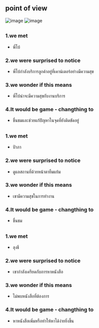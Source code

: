 ## point of view
![image](https://raw.githubusercontent.com/devjinx/INT100_G2_10_BEN10/4d18a129d25e548fe4163604b21b4dcca5518dae/Define/image-test/14.png)
![image](https://raw.githubusercontent.com/devjinx/INT100_G2_10_BEN10/4d18a129d25e548fe4163604b21b4dcca5518dae/Define/image-test/15.png)
##
### 1.we met
* พี่โบ้
### 2.we were surprised to notice
* พี่โบ้กำลังบริการลูกค้าอยู่ที่เคาน์เตอร์อย่างมีความสุข
### 3.we wonder if this means
* พี่โบ้น่าจะมีความสุขกับงานบริการ
### 4.It would be game - changthing to
* ชื่นชมและช่วยแก้ปัญหาในจุดที่ยังติดขัดอยู่

##
### 1.we met
* ป้าภา
### 2.we were surprised to notice
* ดูแลสถานที่ด้วยหน้าตายิ้มแย้ม
### 3.we wonder if this means
* เขามีความสุขในการทำงาน
### 4.It would be game - changthing to
* ชื่นชม

##
### 1.we met
* ลุงธี
### 2.we were surprised to notice
* เขากำลังเครียดกับการหาหนังสือ
### 3.we wonder if this means
* ไม่พบหนังสือที่ต้องการ
### 4.It would be game - changthing to
* หาหนังสือเพิ่มหรือทำให้หาได้ง่ายยิ่งขึ้น
